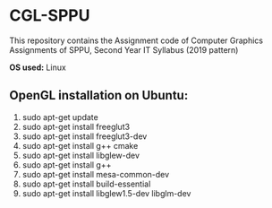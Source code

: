 # CGL-SPPU
This repository contains the Assignment code of Computer Graphics  Assignments of SPPU, Second Year IT Syllabus (2019 pattern)

**OS used:** Linux
## OpenGL installation on Ubuntu:
1. sudo apt-get update
2. sudo apt-get install freeglut3
3. sudo apt-get install freeglut3-dev
4. sudo apt-get install g++ cmake
5. sudo apt-get install libglew-dev
6. sudo apt-get install g++
7. sudo apt-get install mesa-common-dev
8. sudo apt-get install build-essential
9. sudo apt-get install libglew1.5-dev libglm-dev
